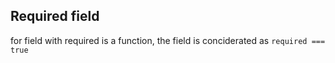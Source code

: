 Required field
--------------

for field with required is a function, the field is conciderated as `required === true`